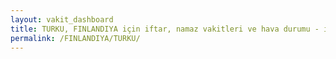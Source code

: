 ```yaml
---
layout: vakit_dashboard
title: TURKU, FINLANDIYA için iftar, namaz vakitleri ve hava durumu - ilçe/eyalet seç
permalink: /FINLANDIYA/TURKU/
---
```


<script type="text/javascript">
  var GLOBAL_COUNTRY = 'FINLANDIYA';
  var GLOBAL_CITY = 'TURKU';
  var GLOBAL_STATE = '';
  var lat = 72;
  var lon = 21;
</script>
